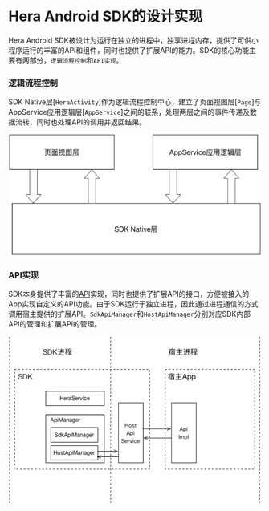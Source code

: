 # Hera Android SDK的设计实现

Hera Android SDK被设计为运行在独立的进程中，独享进程内存，提供了可供小程序运行的丰富的API和组件，同时也提供了扩展API的能力。SDK的核心功能主要有两部分，`逻辑流程控制`和`API实现`。

### 逻辑流程控制
SDK Native层[`HeraActivity`]作为逻辑流程控制中心，建立了页面视图层[`Page`]与AppService应用逻辑层[`AppService`]之间的联系，处理两层之间的事件传递及数据流转，同时也处理API的调用并返回结果。

![](assets/logical.jpg)

### API实现
SDK本身提供了丰富的[API](../Others/API.md)实现，同时也提供了扩展API的接口，方便被接入的App实现自定义的API功能。由于SDK运行于独立进程，因此通过进程通信的方式调用宿主提供的扩展API。`SdkApiManager`和`HostApiManager`分别对应SDK内部API的管理和扩展API的管理。

![](assets/extapi.jpg)

